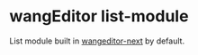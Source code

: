 # wangEditor list-module

List module built in [wangeditor-next](https://wangeditor-next.github.io/docs/) by default.
